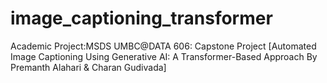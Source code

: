# image_captioning_transformer
Academic Project:MSDS UMBC@DATA 606: Capstone Project [Automated Image Captioning Using Generative AI: A Transformer-Based Approach By Premanth Alahari &amp; Charan Gudivada]
